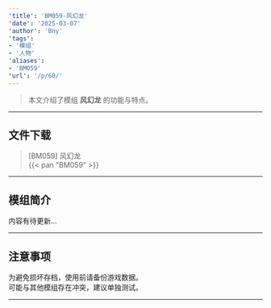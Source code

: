 ```yaml
---
'title': 'BM059-风幻龙'
'date': '2025-03-07'
'author': 'Bny'
'tags':
- '模组'
- '人物'
'aliases':
- 'BM059'
'url': '/p/60/'
---
```


> 本文介绍了模组 **风幻龙** 的功能与特点。

---

## 文件下载

> [BM059] 风幻龙  
{{< pan "BM059" >}}  

---

## 模组简介

>  
内容有待更新...  

---

## 注意事项

>  
为避免损坏存档，使用前请备份游戏数据。  
可能与其他模组存在冲突，建议单独测试。  

---

